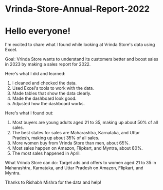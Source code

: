 # Vrinda-Store-Annual-Report-2022
# Hello everyone!

I'm excited to share what I found while looking at Vrinda Store's data using Excel.

Goal: Vrinda Store wants to understand its customers better and boost sales in 2023 by making a sales report for 2022.

Here's what I did and learned:
1. I cleaned and checked the data.
2. Used Excel's tools to work with the data.
3. Made tables that show the data clearly.
4. Made the dashboard look good.
5. Adjusted how the dashboard works.

Here's what I found out:
1. Most buyers are young adults aged 21 to 35, making up about 50% of all sales.
2. The best states for sales are Maharashtra, Karnataka, and Uttar Pradesh, making up about 35% of all sales.
3. More women buy from Vrinda Store than men, about 65%.
4. Most sales happen on Amazon, Flipkart, and Myntra, about 80%.
5. The most sales happened in April.

What Vrinda Store can do: Target ads and offers to women aged 21 to 35 in Maharashtra, Karnataka, and Uttar Pradesh on Amazon, Flipkart, and Myntra.

Thanks to Rishabh Mishra for the data and help!

